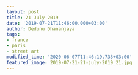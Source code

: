 ```yaml
---
layout: post
title: 21 July 2019
date: '2019-07-21T11:46:00.000+03:00'
author: Dedunu Dhananjaya
tags:
- france
- paris
- street art
modified_time: '2020-06-07T11:46:19.733+03:00'
featured_image: 2019-07-21-21-july-2019_21.jpg
---
```

